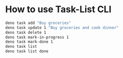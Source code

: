 # How to use Task-List CLI 

```bash
deno task add "Buy groceries"
deno task update 1 "Buy groceries and cook dinner"
deno task delete 1
deno task mark-in-progress 1
deno task mark-done 1
deno task list
deno task list done
```
